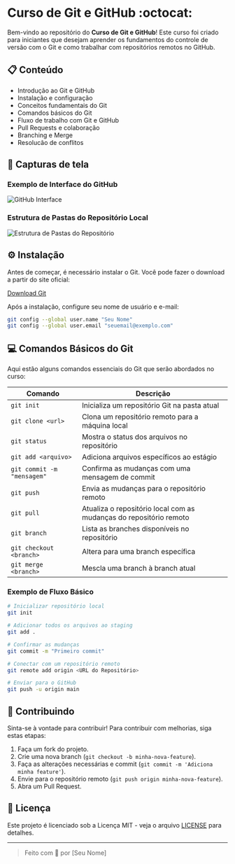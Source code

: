 
# Curso de Git e GitHub :octocat:

Bem-vindo ao repositório do **Curso de Git e GitHub**! Este curso foi criado para iniciantes que desejam aprender os fundamentos do controle de versão com o Git e como trabalhar com repositórios remotos no GitHub.

## 📋 Conteúdo

- Introdução ao Git e GitHub
- Instalação e configuração
- Conceitos fundamentais do Git
- Comandos básicos do Git
- Fluxo de trabalho com Git e GitHub
- Pull Requests e colaboração
- Branching e Merge
- Resolucão de conflitos

## 📸 Capturas de tela

### Exemplo de Interface do GitHub
![GitHub Interface](https://github.githubassets.com/images/modules/logos_page/Octocat.png)

### Estrutura de Pastas do Repositório Local
![Estrutura de Pastas do Repositório](https://placekitten.com/600/400)

## ⚙️ Instalação

Antes de começar, é necessário instalar o Git. Você pode fazer o download a partir do site oficial:

[Download Git](https://git-scm.com/downloads)

Após a instalação, configure seu nome de usuário e e-mail:

```bash
git config --global user.name "Seu Nome"
git config --global user.email "seuemail@exemplo.com"
```

## 💻 Comandos Básicos do Git

Aqui estão alguns comandos essenciais do Git que serão abordados no curso:

| Comando                     | Descrição                                                           |
|-----------------------------|---------------------------------------------------------------------|
| `git init`                  | Inicializa um repositório Git na pasta atual                        |
| `git clone <url>`           | Clona um repositório remoto para a máquina local                    |
| `git status`                | Mostra o status dos arquivos no repositório                         |
| `git add <arquivo>`         | Adiciona arquivos específicos ao estágio                           |
| `git commit -m "mensagem"`  | Confirma as mudanças com uma mensagem de commit                    |
| `git push`                  | Envia as mudanças para o repositório remoto                        |
| `git pull`                  | Atualiza o repositório local com as mudanças do repositório remoto |
| `git branch`                | Lista as branches disponíveis no repositório                       |
| `git checkout <branch>`     | Altera para uma branch específica                                  |
| `git merge <branch>`        | Mescla uma branch à branch atual                                   |

### Exemplo de Fluxo Básico
```bash
# Inicializar repositório local
git init

# Adicionar todos os arquivos ao staging
git add .

# Confirmar as mudanças
git commit -m "Primeiro commit"

# Conectar com um repositório remoto
git remote add origin <URL do Repositório>

# Enviar para o GitHub
git push -u origin main
```

## 🤝 Contribuindo

Sinta-se à vontade para contribuir! Para contribuir com melhorias, siga estas etapas:

1. Faça um fork do projeto.
2. Crie uma nova branch (`git checkout -b minha-nova-feature`).
3. Faça as alterações necessárias e commit (`git commit -m 'Adiciona minha feature'`).
4. Envie para o repositório remoto (`git push origin minha-nova-feature`).
5. Abra um Pull Request.

## 📜 Licença

Este projeto é licenciado sob a Licença MIT - veja o arquivo [LICENSE](LICENSE) para detalhes.

---

> Feito com 💖 por [Seu Nome]
